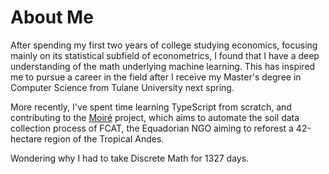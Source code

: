 # About Me
After spending my first two years of college studying economics, focusing mainly on its statistical subfield of econometrics, I found that I have a deep understanding of the math underlying machine learning. This has inspired me to pursue a career in the field after I receive my Master's degree in Computer Science from Tulane University next spring.

More recently, I've spent time learning TypeScript from scratch, and contributing to the [Moiré](https://github.com/moire-cs) project, which aims to automate the soil data collection process of FCAT, the Equadorian NGO aiming to reforest a 42-hectare region of the Tropical Andes.

Wondering why I had to take Discrete Math for 1327 days.

<!--
**aemotyka/aemotyka** is a ✨ _special_ ✨ repository because its `README.md` (this file) appears on your GitHub profile.

Here are some ideas to get you started:

- 🔭 I’m currently working on ...
- 🌱 I’m currently learning ...
- 👯 I’m looking to collaborate on ...
- 🤔 I’m looking for help with ...
- 💬 Ask me about ...
- 📫 How to reach me: ...
- 😄 Pronouns: ...
- ⚡ Fun fact: ...
-->
